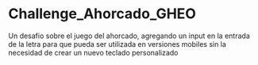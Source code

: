 # Challenge_Ahorcado_GHEO 
Un desafio sobre el juego del ahorcado, agregando un input en la entrada de la letra para que pueda ser utilizada en versiones mobiles sin la necesidad de crear un nuevo teclado personalizado

